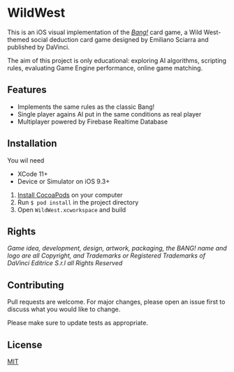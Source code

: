 # WildWest

This is an iOS visual implementation of the *[Bang!](https://en.wikipedia.org/wiki/Bang!_(card_game))* card game, a Wild West-themed social deduction card game designed by Emiliano Sciarra and published by DaVinci.

The aim of this project is only educational: exploring AI algorithms, scripting rules, evaluating Game Engine performance, online game matching.

## Features 

- Implements the same rules as the classic Bang!
- Single player agains AI put in the same conditions as real player
- Multiplayer powered by Firebase Realtime Database

## Installation

You wil need

- XCode 11+
- Device or Simulator on iOS 9.3+

1. [Install CocoaPods](https://guides.cocoapods.org/using/getting-started.html#toc_3) on your computer
2. Run `$ pod install` in the project directory
3. Open `WildWest.xcworkspace` and build


## Rights

*Game idea, development, design, artwork, packaging, the BANG! name and logo are all 
Copyright, and Trademarks or Registered Trademarks of DaVinci Editrice S.r.l all Rights Reserved*

## Contributing
Pull requests are welcome. For major changes, please open an issue first to discuss what you would like to change.

Please make sure to update tests as appropriate.


## License
[MIT](https://choosealicense.com/licenses/mit/)
